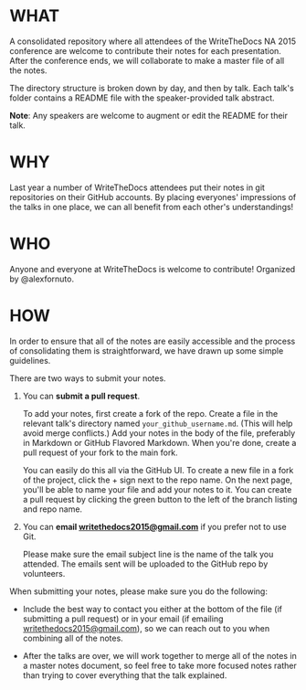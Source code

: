 # WHAT

A consolidated repository where all attendees of the WriteTheDocs NA 2015 conference are welcome to contribute their notes for each presentation. After the conference ends, we will collaborate to make a master file of all the notes.

The directory structure is broken down by day, and then by talk. Each talk's folder contains a README file with the speaker-provided talk abstract.

**Note**: Any speakers are welcome to augment or edit the README for their talk.

# WHY

Last year a number of WriteTheDocs attendees put their notes in git repositories on their GitHub accounts. By placing everyones' impressions of the talks in one place, we can all benefit from each other's understandings!

# WHO

Anyone and everyone at WriteTheDocs is welcome to contribute! Organized by @alexfornuto.

# HOW

In order to ensure that all of the notes are easily accessible and the process of consolidating them is straightforward, we have drawn up some simple guidelines.

There are two ways to submit your notes.

1. You can **submit a pull request**. 

    To add your notes, first create a fork of the repo. Create a file in the relevant talk's directory named `your_github_username.md`. (This will help avoid merge conflicts.) Add your notes in the body of the file, preferably in Markdown or GitHub Flavored Markdown. When you're done, create a pull request of your fork to the main fork.

    You can easily do this all via the GitHub UI. To create a new file in a fork of the project, click the + sign next to the repo name. On the next page, you'll be able to name your file and add your notes to it. You can create a pull request by clicking the green button to the left of the branch listing and repo name.

2. You can **email writethedocs2015@gmail.com** if you prefer not to use Git.

    Please make sure the email subject line is the name of the talk you attended. The emails sent will be uploaded to the GitHub repo by volunteers.

When submitting your notes, please make sure you do the following:

* Include the best way to contact you either at the bottom of the file (if submitting a pull request) or in your email (if emailing writethedocs2015@gmail.com), so we can reach out to you when combining all of the notes.

* After the talks are over, we will work together to merge all of the notes in a master notes document, so feel free to take more focused notes rather than trying to cover everything that the talk explained.
